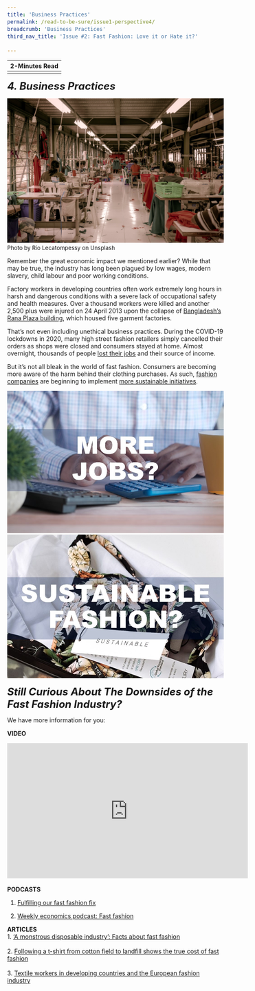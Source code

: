 ```yaml
---
title: 'Business Practices'
permalink: /read-to-be-sure/issue1-perspective4/
breadcrumb: 'Business Practices'
third_nav_title: 'Issue #2: Fast Fashion: Love it or Hate it?'

---
```


| **2-Minutes Read** |
| :----------------: |
|                    |

***<font size=5>4. Business Practices</font>***  

![](../images/rio-lecatompessy-cfDURuQKABk-unsplash.jpg)
<font size="2">Photo by Rio Lecatompessy on Unsplash </font> 

Remember the great economic impact we mentioned earlier? While that may be true, the industry has long been plagued by low wages, modern slavery, child labour and poor working conditions.

Factory workers in developing countries often work extremely long hours in harsh and dangerous conditions with a severe lack of occupational safety and health measures. Over a thousand workers were killed and another 2,500 plus were injured on 24 April 2013 upon the collapse of [Bangladesh’s Rana Plaza building](https://theconversation.com/years-after-the-rana-plaza-tragedy-bangladeshs-garment-workers-are-still-bottom-of-the-pile-159224), which housed five garment factories.

That’s not even including unethical business practices. During the COVID-19 lockdowns in 2020, many high street fashion retailers simply cancelled their orders as shops were closed and consumers stayed at home. Almost overnight, thousands of people [lost their jobs](https://www.independent.co.uk/news/world/asia/h-m-garment-workers-factory-india-jobs-a9579856.html) and their source of income.

But it’s not all bleak in the world of fast fashion. Consumers are becoming more aware of the harm behind their clothing purchases. As such, [fashion companies](https://www.vox.com/the-goods/2021/7/19/22535050/gen-z-relationship-fast-fashion) are beginning to implement [more sustainable initiatives](https://www.npr.org/2019/07/27/745418569/can-fast-fashion-and-sustainability-be-stitched-together).

<div>
<div class="row is-multiline">
    <div class="col is-half-desktop is-half-tablet">
<a href="/read-to-be-sure/issue1-perspective1/"><img src="../images/rtbs1-perspective1.jpg" alt="image 2"></a>
</div>
    <div class="col is-half-desktop is-half-tablet">
<a href="/read-to-be-sure/issue1-perspective5/"><img src="../images/rtbs1-perspective5.jpg" alt="image 4"></a>
</div>
</div>	
</div>


***<font size=5>Still  Curious About The Downsides of the Fast Fashion Industry?</font>***

We have more information for you:

**VIDEO**<br/>

<iframe width="560" height="315" src="https://www.youtube.com/embed/n75jVQTUEE8" title="YouTube video player" frameborder="0" allow="accelerometer; autoplay; clipboard-write; encrypted-media; gyroscope; picture-in-picture" allowfullscreen></iframe>



**PODCASTS**<br/>

1. [Fulfilling our fast fashion fix](https://www.npr.org/2021/08/03/1024284959/fulfilling-our-fast-fashion-fix)<br/>

2. [Weekly economics podcast: Fast fashion](https://neweconomics.org/2021/08/weekly-economics-podcast-fast-fashion) <br/>



**ARTICLES**<br/>1.    [‘A monstrous disposable industry’: Facts about fast fashion](https://unearthed.greenpeace.org/2019/09/12/fast-facts-about-fast-fashion/)<br/><br/> 2.    [Following a t-shirt from cotton field to landfill shows the true cost of fast fashion](https://theconversation.com/following-a-t-shirt-from-cotton-field-to-landfill-shows-the-true-cost-of-fast-fashion-127363)<br/><br/> 3.    [Textile workers in developing countries and the European fashion industry](https://www.europarl.europa.eu/RegData/etudes/BRIE/2020/652025/EPRS_BRI(2020)652025_EN.pdf)<br/>
